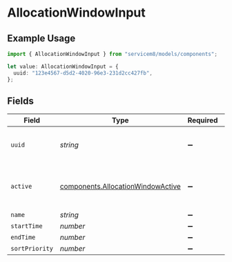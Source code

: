 # AllocationWindowInput

## Example Usage

```typescript
import { AllocationWindowInput } from "servicem8/models/components";

let value: AllocationWindowInput = {
  uuid: "123e4567-d5d2-4020-96e3-231d2cc427fb",
};
```

## Fields

| Field                                                                                  | Type                                                                                   | Required                                                                               | Description                                                                            | Example                                                                                |
| -------------------------------------------------------------------------------------- | -------------------------------------------------------------------------------------- | -------------------------------------------------------------------------------------- | -------------------------------------------------------------------------------------- | -------------------------------------------------------------------------------------- |
| `uuid`                                                                                 | *string*                                                                               | :heavy_minus_sign:                                                                     | Unique identifier for this record                                                      | 123e4567-d5d2-4020-96e3-231d2cc427fb                                                   |
| `active`                                                                               | [components.AllocationWindowActive](../../models/components/allocationwindowactive.md) | :heavy_minus_sign:                                                                     | Record active/deleted flag.  Valid values are [0,1]                                    |                                                                                        |
| `name`                                                                                 | *string*                                                                               | :heavy_minus_sign:                                                                     | N/A                                                                                    |                                                                                        |
| `startTime`                                                                            | *number*                                                                               | :heavy_minus_sign:                                                                     | N/A                                                                                    |                                                                                        |
| `endTime`                                                                              | *number*                                                                               | :heavy_minus_sign:                                                                     | N/A                                                                                    |                                                                                        |
| `sortPriority`                                                                         | *number*                                                                               | :heavy_minus_sign:                                                                     | N/A                                                                                    |                                                                                        |